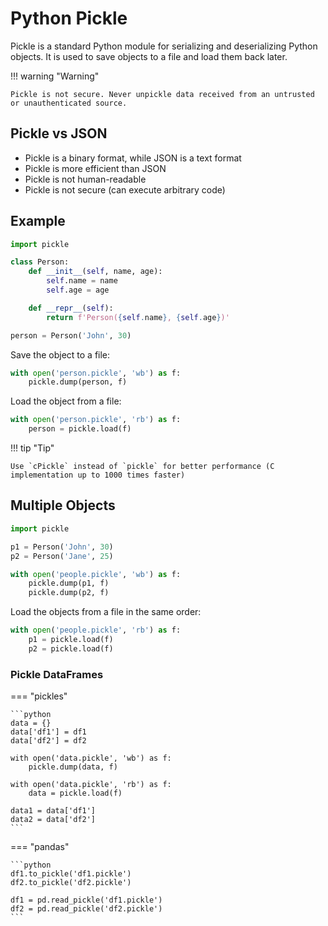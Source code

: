 # Python Pickle

Pickle is a standard Python module for serializing and deserializing Python objects. It is used to save objects to a file and load them back later.

!!! warning "Warning"

    Pickle is not secure. Never unpickle data received from an untrusted or unauthenticated source.

## Pickle vs JSON

-   Pickle is a binary format, while JSON is a text format
-   Pickle is more efficient than JSON
-   Pickle is not human-readable
-   Pickle is not secure (can execute arbitrary code)

## Example

```python
import pickle

class Person:
    def __init__(self, name, age):
        self.name = name
        self.age = age

    def __repr__(self):
        return f'Person({self.name}, {self.age})'

person = Person('John', 30)
```

Save the object to a file:

```python
with open('person.pickle', 'wb') as f:
    pickle.dump(person, f)
```

Load the object from a file:

```python
with open('person.pickle', 'rb') as f:
    person = pickle.load(f)
```

!!! tip "Tip"

    Use `cPickle` instead of `pickle` for better performance (C implementation up to 1000 times faster)

## Multiple Objects

```python
import pickle

p1 = Person('John', 30)
p2 = Person('Jane', 25)

with open('people.pickle', 'wb') as f:
    pickle.dump(p1, f)
    pickle.dump(p2, f)
```

Load the objects from a file in the same order:

```python
with open('people.pickle', 'rb') as f:
    p1 = pickle.load(f)
    p2 = pickle.load(f)
```

### Pickle DataFrames

=== "pickles"

    ```python
    data = {}
    data['df1'] = df1
    data['df2'] = df2

    with open('data.pickle', 'wb') as f:
        pickle.dump(data, f)

    with open('data.pickle', 'rb') as f:
        data = pickle.load(f)

    data1 = data['df1']
    data2 = data['df2']
    ```

=== "pandas"

    ```python
    df1.to_pickle('df1.pickle')
    df2.to_pickle('df2.pickle')

    df1 = pd.read_pickle('df1.pickle')
    df2 = pd.read_pickle('df2.pickle')
    ```
